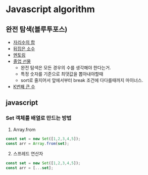 # Javascript algorithm
## 완전 탐색(블루투포스)
- [자리수의 합](/section04/pb01.js)
- [뒤집은 소수](/section04/pb02.js)
- [멘토링](/section04/pb03.js)
- [졸업 선물](/section04/pb04.js)
  - 완전 탐색은 모든 경우의 수를 생각해야 한다는거.
  - 특정 숫자를 기준으로 최댓값을 뽑아내야할때
  - sort로 줄지어서 앞에서부터 break 조건에 다다를때까지 마이너스.
- [K번째 큰 수](/section04/pb05.js)


## javascript
### Set 객체를 배열로 만드는 방법
1. Array.from
```jsx
const set = new Set([1,2,3,4,5]);
const arr = Array.from(set);
```
2. 스프레드 연산자
```jsx
const set = new Set([1,2,3,4,5]);
const arr = [...set];
```